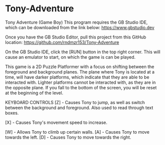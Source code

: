 # Tony-Adventure
Tony Adventure (Game Boy)
This program requires the GB Studio IDE, which can be downloaded from the link below:
https://www.gbstudio.dev

Once you have the GB Studio Editor, pull this project from this GitHub location:
https://github.com/rndmzr153/Tony-Adventure

On the GB Studio IDE, click the [RUN] button in the top right corner. This will cause an emulator to start, on which the game is can be played.


This game is a 2D Puzzle Platformer with a focus on shifting between the foreground and background planes. The plane where Tony is located at a time, will have darker platforms, which indicate that they are able to be interacted with. Lighter platforms cannot be interacted with, as they are in the opposite plane. If you fall to the bottom of the screen, you will be reset at the beginning of the level.


KEYBOARD CONTROLS
[Z] - Causes Tony to jump, as well as switch between the background and foreground. Also used to read through text boxes.

[X] - Causes Tony's movement speed to increase.

[W] - Allows Tony to climb up certain walls.
[A] - Causes Tony to move towards the left.
[D] - Causes Tony to move towards the right.  



